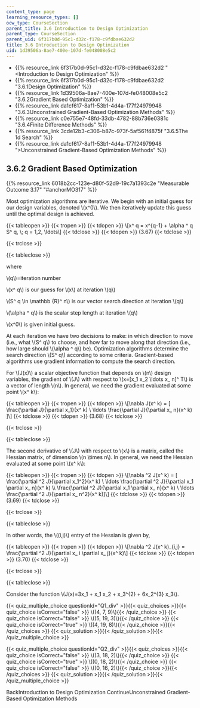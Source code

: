 ```yaml
---
content_type: page
learning_resource_types: []
ocw_type: CourseSection
parent_title: 3.6 Introduction to Design Optimization
parent_type: CourseSection
parent_uid: 6f317b0d-95c1-d32c-f178-c9fdbae632d2
title: 3.6 Introduction to Design Optimization
uid: 1d39506a-8ae7-400e-107d-fe048008e5c2
---
```


*   {{% resource_link 6f317b0d-95c1-d32c-f178-c9fdbae632d2 "\<Introduction to Design Optimization" %}}
*   {{% resource_link 6f317b0d-95c1-d32c-f178-c9fdbae632d2 "3.6.1Design Optimization" %}}
*   {{% resource_link 1d39506a-8ae7-400e-107d-fe048008e5c2 "3.6.2Gradient Based Optimization" %}}
*   {{% resource_link da1cf617-8af1-53b1-4d4a-177f24979948 "3.6.3Unconstrained Gradient-Based Optimization Methods" %}}
*   {{% resource_link c0e755e7-48fd-33db-4782-88b736e0381c "3.6.4Finite Difference Methods" %}}
*   {{% resource_link 3cde12b3-c306-b87c-973f-5af561f4875f "3.6.5The 1d Search" %}}
*   {{% resource_link da1cf617-8af1-53b1-4d4a-177f24979948 "\>Unconstrained Gradient-Based Optimization Methods" %}}

3.6.2 Gradient Based Optimization
---------------------------------

{{% resource_link 6018b2cc-123e-d80f-52d9-19c7a1393c2e "Measurable Outcome 3.17" "#anchorMO317" %}}

Most optimization algorithms are iterative. We begin with an initial guess for our design variables, denoted \\(x^0\\). We then iteratively update this guess until the optimal design is achieved.

{{< tableopen >}}
{{< tropen >}}
{{< tdopen >}}
\\\[x^ q = x^{q-1} + \\alpha ^ q S^ q, \\; q = 1,2, \\ldots\\\]
{{< tdclose >}}
{{< tdopen >}}
(3.67)
{{< tdclose >}}

{{< trclose >}}

{{< tableclose >}}

where

\\(q\\)=iteration number

\\(x^ q\\) is our guess for \\(x\\) at iteration \\(q\\)

\\(S^ q \\in \\mathbb {R}^ n\\) is our vector search direction at iteration \\(q\\)

\\(\\alpha ^ q\\) is the scalar step length at iteration \\(q\\)

\\(x^0\\) is given initial guess.

At each iteration we have two decisions to make: in which direction to move (i.e., what \\(S^ q\\) to choose, and how far to move along that direction (i.e., how large should \\(\\alpha ^ q\\) be). Optimization algorithms determine the search direction \\(S^ q\\) according to some criteria. Gradient-based algorithms use gradient information to compute the search direction.

For \\(J(x)\\) a scalar objective function that depends on \\(n\\) design variables, the gradient of \\(J\\) with respect to \\(x=\[x\_1 x\_2 \\ldots x\_ n\]^ T\\) is a vector of length \\(n\\). In general, we need the gradient evaluated at some point \\(x^ k\\):

{{< tableopen >}}
{{< tropen >}}
{{< tdopen >}}
\\\[\\nabla J(x^ k) = \[ \\frac{\\partial J}{\\partial x\_1}(x^ k) \\ \\ldots \\frac{\\partial J}{\\partial x\_ n}(x^ k) \]\\\]
{{< tdclose >}}
{{< tdopen >}}
(3.68)
{{< tdclose >}}

{{< trclose >}}

{{< tableclose >}}

The second derivative of \\(J\\) with respect to \\(x\\) is a matrix, called the Hessian matrix, of dimension \\(n \\times n\\). In general, we need the Hessian evaluated at some point \\(x^ k\\):

{{< tableopen >}}
{{< tropen >}}
{{< tdopen >}}
\\\[\\nabla ^2 J(x^ k) = \[ \\frac{\\partial ^2 J}{\\partial x\_1^2}(x^ k) \\ \\ldots \\frac{\\partial ^2 J}{\\partial x\_1 \\partial x\_ n}(x^ k) \\\\ \\frac{\\partial ^2 J}{\\partial x\_1 \\partial x\_ n}(x^ k) \\ \\ldots \\frac{\\partial ^2 J}{\\partial x\_ n^2}(x^ k)\]\\\]
{{< tdclose >}}
{{< tdopen >}}
(3.69)
{{< tdclose >}}

{{< trclose >}}

{{< tableclose >}}

In other words, the \\((i,j)\\) entry of the Hessian is given by,

{{< tableopen >}}
{{< tropen >}}
{{< tdopen >}}
\\\[\\nabla ^2 J(x^ k)\_{i,j} = \\frac{\\partial ^2 J}{\\partial x\_ i \\partial x\_ j}(x^ k)\\\]
{{< tdclose >}}
{{< tdopen >}}
(3.70)
{{< tdclose >}}

{{< trclose >}}

{{< tableclose >}}

Consider the function \\(J(x)=3x\_1 + x\_1 x\_2 + x\_3^{2} + 6x\_2^{3} x\_3\\).

{{< quiz_multiple_choice questionId="Q1_div" >}}{{< quiz_choices >}}{{< quiz_choice isCorrect="false" >}} \\((4, 7, 9)\\){{< /quiz_choice >}}
{{< quiz_choice isCorrect="false" >}} \\((5, 19, 3)\\){{< /quiz_choice >}}
{{< quiz_choice isCorrect="true" >}} \\((4, 19, 8)\\){{< /quiz_choice >}}{{< /quiz_choices >}}
{{< quiz_solution >}}{{< /quiz_solution >}}{{< /quiz_multiple_choice >}}

{{< quiz_multiple_choice questionId="Q2_div" >}}{{< quiz_choices >}}{{< quiz_choice isCorrect="false" >}} \\((3, 18, 2)\\){{< /quiz_choice >}}
{{< quiz_choice isCorrect="true" >}} \\((0, 18, 2)\\){{< /quiz_choice >}}
{{< quiz_choice isCorrect="false" >}} \\((0, 16, 2)\\){{< /quiz_choice >}}{{< /quiz_choices >}}
{{< quiz_solution >}}{{< /quiz_solution >}}{{< /quiz_multiple_choice >}}

BackIntroduction to Design Optimization ContinueUnconstrained Gradient-Based Optimization Methods